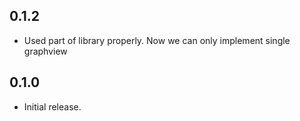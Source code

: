 ## 0.1.2

- Used part of library properly. Now we can only implement single graphview

## 0.1.0

- Initial release.
